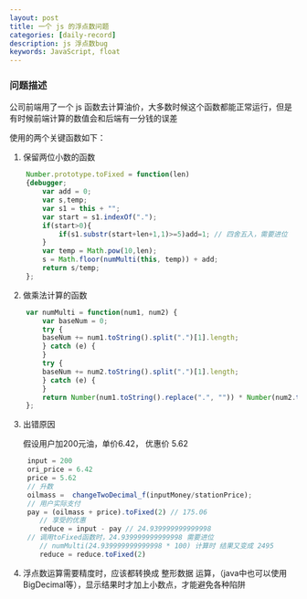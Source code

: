 ```yaml
---
layout: post
title: 一个 js 的浮点数问题
categories: [daily-record]
description: js 浮点数bug
keywords: JavaScript, float
---
```


### 问题描述

公司前端用了一个 js 函数去计算油价，大多数时候这个函数都能正常运行，但是有时候前端计算的数值会和后端有一分钱的误差  

使用的两个关键函数如下：

1. 保留两位小数的函数

```javascript
	Number.prototype.toFixed = function(len)
	{debugger;
		var add = 0;
		var s,temp;
		var s1 = this + "";
		var start = s1.indexOf(".");
		if(start>0){
			if(s1.substr(start+len+1,1)>=5)add=1; // 四舍五入，需要进位
		}
		var temp = Math.pow(10,len);
		s = Math.floor(numMulti(this, temp)) + add;
		return s/temp;
	};
```

2. 做乘法计算的函数

```javascript
	var numMulti = function(num1, num2) {
		var baseNum = 0; 
		try { 
		baseNum += num1.toString().split(".")[1].length; 
		} catch (e) { 
		} 
		try { 
		baseNum += num2.toString().split(".")[1].length; 
		} catch (e) { 
		} 
		return Number(num1.toString().replace(".", "")) * Number(num2.toString().replace(".", "")) / Math.pow(10, baseNum); 
	};
```

3. 出错原因   

   假设用户加200元油，单价6.42， 优惠价 5.62

   ```javascript
   	input = 200
   	ori_price = 6.42
   	price = 5.62
   	// 升数
   	oilmass =  changeTwoDecimal_f(inputMoney/stationPrice);
   	// 用户实际支付
   	pay = (oilmass + price).toFixed(2) // 175.06
       // 享受的优惠
       reduce = input - pay // 24.939999999999998
   	// 调用toFixed函数时，24.939999999999998 需要进位
       // numMulti(24.939999999999998 * 100) 计算时 结果又变成 2495
       reduce = reduce.toFixed(2)
   ```

   

4. 浮点数运算需要精度时，应该都转换成 整形数据 运算，（java中也可以使用BigDecimal等），显示结果时才加上小数点，才能避免各种陷阱
